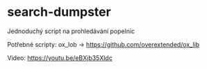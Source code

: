 # search-dumpster
Jednoduchý script na prohledávání popelnic

Potřebné scripty: 
                 ox_lob -> https://github.com/overextended/ox_lib
                 
Video: https://youtu.be/eBXjb35Xldc                 
